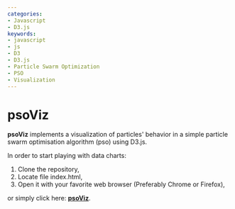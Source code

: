 ```yaml
---
categories:
- Javascript
- D3.js
keywords:
- javascript
- js
- D3
- D3.js
- Particle Swarm Optimization
- PSO
- Visualization
---
```


psoViz
============

**psoViz** implements a visualization of particles' behavior in a simple particle swarm optimisation algorithm (pso) using D3.js.

In order to start playing with data charts:

1.  Clone the repository,
2.  Locate file index.html,
3.  Open it with your favorite web browser (Preferably Chrome or Firefox),

or simply click here: [**psoViz**](https://marcgumowski.github.io/psoViz/).
